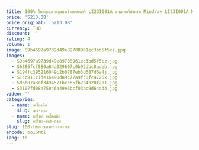 ```yaml
---
title: 100% ใหม่คุณภาพสูงนําเข้าแบตเตอรี่ LI23I001A แบตเตอรี่สําหรับ Mindray LI23I001A M5 M5T M7 M7T Ultrasound เครื่องแบตเตอรี่
price: '5213.08'
price_original: '5213.08'
currency: THB
discount: ''
rating: 4
volume: 1
image: S9b4697a9739d49e89708961ec3bd5f5cz.jpg
images:
  - S9b4697a9739d49e89708961ec3bd5f5cz.jpg
  - S6886fcf880a84a029607c0b92dbc8adeb.jpg
  - S194fc395216049c2b0787eb3d687d6a4j.jpg
  - S1cc911c1de16490d89c77a9fc0fc4726x.jpg
  - Sd6b07a3ef3494571bcc65fb2b4b20f201.jpg
  - S3107fd08a75046a49e6bcf03bc9d64ad4.jpg
video: ''
categories:
  - name: เครื่องมือ
    slug: เคร-องม
  - name: อะไหล่ เครื่องมือ
    slug: อะไหล-เคร-องม
slug: 100-ใหม-ณภาพส-งน-าเข
encode: oo1GMti
lang: th
---
```

  